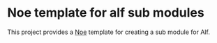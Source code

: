 # Noe template for alf sub modules

This project provides a [Noe](https://github.com/blambeau/noe) template for creating a
sub module for Alf.